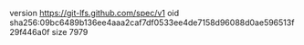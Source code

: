 version https://git-lfs.github.com/spec/v1
oid sha256:09bc6489b136ee4aaa2caf7df0533ee4de7158d96088d0ae596513f29f446a0f
size 7979
